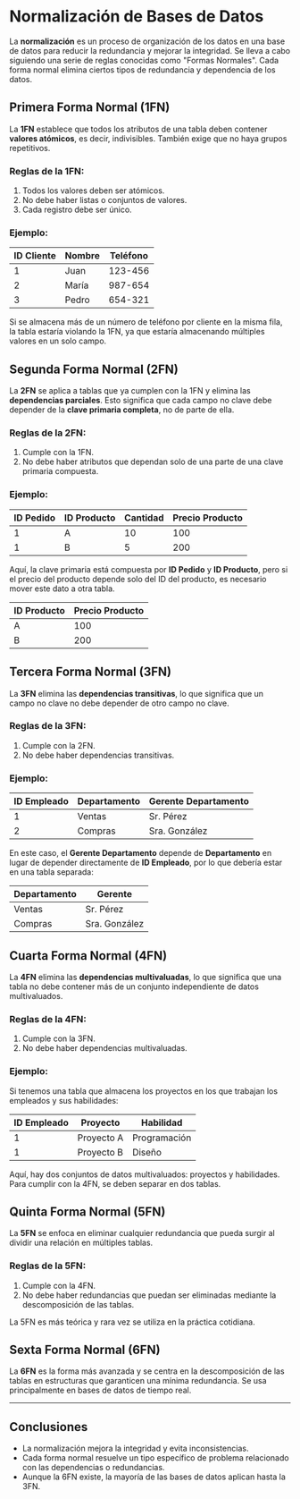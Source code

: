 # Normalización de Bases de Datos

La **normalización** es un proceso de organización de los datos en una base de datos para reducir la redundancia y mejorar la integridad. Se lleva a cabo siguiendo una serie de reglas conocidas como "Formas Normales". Cada forma normal elimina ciertos tipos de redundancia y dependencia de los datos.

## Primera Forma Normal (1FN)
La **1FN** establece que todos los atributos de una tabla deben contener **valores atómicos**, es decir, indivisibles. También exige que no haya grupos repetitivos.

### Reglas de la 1FN:
1. Todos los valores deben ser atómicos.
2. No debe haber listas o conjuntos de valores.
3. Cada registro debe ser único.

### Ejemplo:

| ID Cliente | Nombre   | Teléfono          |
|------------|----------|-------------------|
| 1          | Juan     | 123-456           |
| 2          | María    | 987-654           |
| 3          | Pedro    | 654-321           |

Si se almacena más de un número de teléfono por cliente en la misma fila, la tabla estaría violando la 1FN, ya que estaría almacenando múltiples valores en un solo campo.

## Segunda Forma Normal (2FN)
La **2FN** se aplica a tablas que ya cumplen con la 1FN y elimina las **dependencias parciales**. Esto significa que cada campo no clave debe depender de la **clave primaria completa**, no de parte de ella.

### Reglas de la 2FN:
1. Cumple con la 1FN.
2. No debe haber atributos que dependan solo de una parte de una clave primaria compuesta.

### Ejemplo:

| ID Pedido | ID Producto | Cantidad | Precio Producto |
|-----------|-------------|----------|-----------------|
| 1         | A           | 10       | 100             |
| 1         | B           | 5        | 200             |

Aquí, la clave primaria está compuesta por **ID Pedido** y **ID Producto**, pero si el precio del producto depende solo del ID del producto, es necesario mover este dato a otra tabla.

| ID Producto | Precio Producto |
|-------------|-----------------|
| A           | 100             |
| B           | 200             |

## Tercera Forma Normal (3FN)
La **3FN** elimina las **dependencias transitivas**, lo que significa que un campo no clave no debe depender de otro campo no clave.

### Reglas de la 3FN:
1. Cumple con la 2FN.
2. No debe haber dependencias transitivas.

### Ejemplo:

| ID Empleado | Departamento | Gerente Departamento |
|-------------|--------------|----------------------|
| 1           | Ventas       | Sr. Pérez            |
| 2           | Compras      | Sra. González        |

En este caso, el **Gerente Departamento** depende de **Departamento** en lugar de depender directamente de **ID Empleado**, por lo que debería estar en una tabla separada:

| Departamento | Gerente |
|--------------|---------|
| Ventas       | Sr. Pérez |
| Compras      | Sra. González |

## Cuarta Forma Normal (4FN)
La **4FN** elimina las **dependencias multivaluadas**, lo que significa que una tabla no debe contener más de un conjunto independiente de datos multivaluados.

### Reglas de la 4FN:
1. Cumple con la 3FN.
2. No debe haber dependencias multivaluadas.

### Ejemplo:

Si tenemos una tabla que almacena los proyectos en los que trabajan los empleados y sus habilidades:

| ID Empleado | Proyecto   | Habilidad   |
|-------------|------------|-------------|
| 1           | Proyecto A | Programación|
| 1           | Proyecto B | Diseño      |

Aquí, hay dos conjuntos de datos multivaluados: proyectos y habilidades. Para cumplir con la 4FN, se deben separar en dos tablas.

## Quinta Forma Normal (5FN)
La **5FN** se enfoca en eliminar cualquier redundancia que pueda surgir al dividir una relación en múltiples tablas.

### Reglas de la 5FN:
1. Cumple con la 4FN.
2. No debe haber redundancias que puedan ser eliminadas mediante la descomposición de las tablas.

La 5FN es más teórica y rara vez se utiliza en la práctica cotidiana.

## Sexta Forma Normal (6FN)
La **6FN** es la forma más avanzada y se centra en la descomposición de las tablas en estructuras que garanticen una mínima redundancia. Se usa principalmente en bases de datos de tiempo real.

---

## Conclusiones
- La normalización mejora la integridad y evita inconsistencias.
- Cada forma normal resuelve un tipo específico de problema relacionado con las dependencias o redundancias.
- Aunque la 6FN existe, la mayoría de las bases de datos aplican hasta la 3FN.

